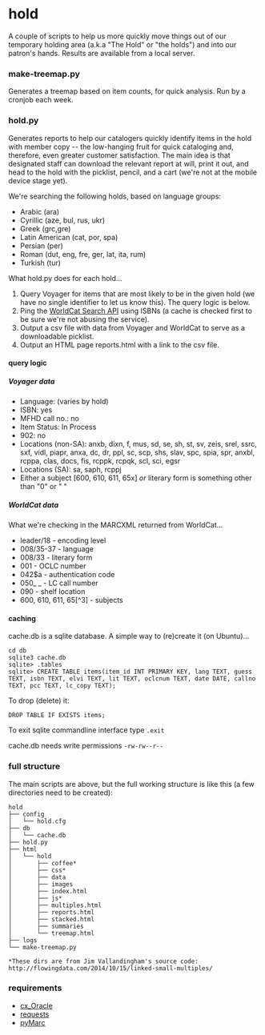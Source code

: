 hold
====

A couple of scripts to help us more quickly move things out of our temporary holding area (a.k.a "The Hold" or "the holds") and into our patron's hands. Results are available from a local server.

### make-treemap.py 
Generates a treemap based on item counts, for quick analysis. Run by a cronjob each week. 

### hold.py 
Generates reports to help our catalogers quickly identify items in the hold with member copy -- the low-hanging fruit for quick cataloging and, therefore, even greater customer satisfaction. The main idea is that designated staff can download the relevant report at will, print it out, and head to the hold with the picklist, pencil, and a cart (we're not at the mobile device stage yet).

We're searching the following holds, based on language groups:
* Arabic (ara)
* Cyrillic (aze, bul, rus, ukr)
* Greek (grc,gre)
* Latin American (cat, por, spa)
* Persian (per)
* Roman (dut, eng, fre, ger, lat, ita, rum)
* Turkish (tur)

What hold.py does for each hold...

1. Query Voyager for items that are most likely to be in the given hold (we have no single identifier to let us know this). The query logic is below. 
2. Ping the [WorldCat Search API](http://www.oclc.org/developer/develop/web-services/worldcat-search-api.en.html) using ISBNs (a cache is checked first to be sure we're not abusing the service).
3. Output a csv file with data from Voyager and WorldCat to serve as a downloadable picklist.
4. Output an HTML page reports.html with a link to the csv file.


#### query logic

##### Voyager data
* Language: (varies by hold)
* ISBN: yes
* MFHD call no.: no
* Item Status: In Process
* 902: no
* Locations (non-SA): anxb, dixn, f, mus, sd, se, sh, st, sv, zeis, srel, ssrc, sxf, vidl, piapr, anxa, dc, dr, ppl, sc, scp, shs, slav, spc, spia, spr, anxbl, rcppa, clas, docs, fis, rcppk, rcpqk, scl, sci, egsr
* Locations (SA): sa, saph, rcppj
* Either a subject [600, 610, 611, 65x] *or* literary form is something other than "0" or " "

##### WorldCat data
What we're checking in the MARCXML returned from WorldCat...
* leader/18 - encoding level
* 008/35-37 - language
* 008/33 - literary form
* 001 - OCLC number
* 042$a - authentication code
* 050_ _ - LC call number
* 090 - shelf location
* 600, 610, 611, 65[^3] - subjects

#### caching
cache.db is a sqlite database. A simple way to (re)create it (on Ubuntu)...
```
cd db
sqlite3 cache.db
sqlite> .tables
sqlite> CREATE TABLE items(item_id INT PRIMARY KEY, lang TEXT, guess TEXT, isbn TEXT, elvi TEXT, lit TEXT, oclcnum TEXT, date DATE, callno TEXT, pcc TEXT, lc_copy TEXT);
```
To drop (delete) it:
```
DROP TABLE IF EXISTS items;
```
To exit sqlite commandline interface type `.exit`

cache.db needs write permissions `-rw-rw--r--`

### full structure
The main scripts are above, but the full working structure is like this (a few directories need to be created):
```
hold
├── config
│   └── hold.cfg
├── db
│   └── cache.db
├── hold.py
├── html
│   └── hold
│       ├── coffee*
│       ├── css*
│       ├── data
│       ├── images
│       ├── index.html
│       ├── js*
│       ├── multiples.html
│       ├── reports.html
│       ├── stacked.html
│       ├── summaries
│       └── treemap.html
├── logs
└── make-treemap.py

*These dirs are from Jim Vallandingham's source code: 
http://flowingdata.com/2014/10/15/linked-small-multiples/
```

### requirements
* [cx_Oracle](http://cx-oracle.sourceforge.net/) 
* [requests](http://docs.python-requests.org/en/latest/user/install/)
* [pyMarc](https://github.com/edsu/pymarc)
